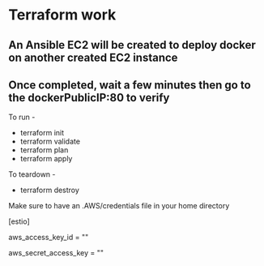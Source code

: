 # Terraform work

## An Ansible EC2 will be created to deploy docker on another created EC2 instance

## Once completed, wait a few minutes then go to the dockerPublicIP:80 to verify

To run -

* terraform init
* terraform validate
* terraform plan
* terraform apply


To teardown -

* terraform destroy

Make sure to have an .AWS/credentials file in your home directory

[estio]

aws_access_key_id = ""

aws_secret_access_key = ""
